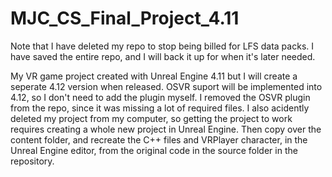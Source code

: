 # MJC_CS_Final_Project_4.11
Note that I have deleted my repo to stop being billed for LFS data packs. I have saved the entire repo, and I will back it up for when it's later needed.

My VR game project created with Unreal Engine 4.11 but I will create a seperate 4.12 version when released. OSVR suport will be implemented into 4.12, so I don't need to add the plugin myself. I removed the OSVR plugin from the repo, since it was missing a lot of required files. I also acidently deleted my project from my computer, so getting the project to work requires creating a whole new project in Unreal Engine. Then copy over the content folder, and recreate the C++ files and VRPlayer character, in the Unreal Engine editor, from the original code in the source folder in the repository.
